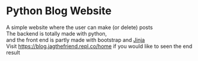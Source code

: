 # Python Blog Website
A simple website where the user can make (or delete) posts <br>
The backend is totally made with python, <br>
and the front end is partly made with bootstrap and [Jinja](http://jinja.palletsprojects.com/) 
<br>
Visit https://blog.jagthefriend.repl.co/home if you would like to seen the end result
